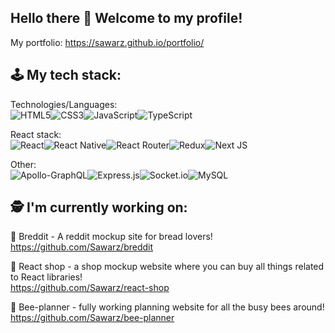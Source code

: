 Hello there 👋 Welcome to my profile!
-------------------------------------------------------------------------------------------------
My portfolio:
https://sawarz.github.io/portfolio/

🕹️ My tech stack:
-------------------------------------------------------------------------------------------------
Technologies/Languages:<br/>
![HTML5](https://img.shields.io/badge/html5-%23E34F26.svg?style=for-the-badge&logo=html5&logoColor=white)![CSS3](https://img.shields.io/badge/css3-%231572B6.svg?style=for-the-badge&logo=css3&logoColor=white)![JavaScript](https://img.shields.io/badge/javascript-%23323330.svg?style=for-the-badge&logo=javascript&logoColor=%23F7DF1E)![TypeScript](https://img.shields.io/badge/typescript-%23007ACC.svg?style=for-the-badge&logo=typescript&logoColor=white)

React stack:<br/>
![React](https://img.shields.io/badge/react-%2320232a.svg?style=for-the-badge&logo=react&logoColor=%2361DAFB)![React Native](https://img.shields.io/badge/react_native-%2320232a.svg?style=for-the-badge&logo=react&logoColor=%2361DAFB)![React Router](https://img.shields.io/badge/React_Router-CA4245?style=for-the-badge&logo=react-router&logoColor=white)![Redux](https://img.shields.io/badge/redux-%23593d88.svg?style=for-the-badge&logo=redux&logoColor=white)![Next JS](https://img.shields.io/badge/Next-black?style=for-the-badge&logo=next.js&logoColor=white)

Other:<br/>
![Apollo-GraphQL](https://img.shields.io/badge/-ApolloGraphQL-311C87?style=for-the-badge&logo=apollo-graphql)![Express.js](https://img.shields.io/badge/express.js-%23404d59.svg?style=for-the-badge&logo=express&logoColor=%2361DAFB)![Socket.io](https://img.shields.io/badge/Socket.io-black?style=for-the-badge&logo=socket.io&badgeColor=010101)![MySQL](https://img.shields.io/badge/mysql-%2300f.svg?style=for-the-badge&logo=mysql&logoColor=white)


🕵️ I'm currently working on:
-------------------------------------------------------------------------------------------------

🥐 Breddit - A reddit mockup site for bread lovers!<br/>
https://github.com/Sawarz/breddit

💸 React shop - a shop mockup website where you can buy all things related to React libraries!<br/>
https://github.com/Sawarz/react-shop

🐝 Bee-planner - fully working planning website for all the busy bees around!<br/>
https://github.com/Sawarz/bee-planner
